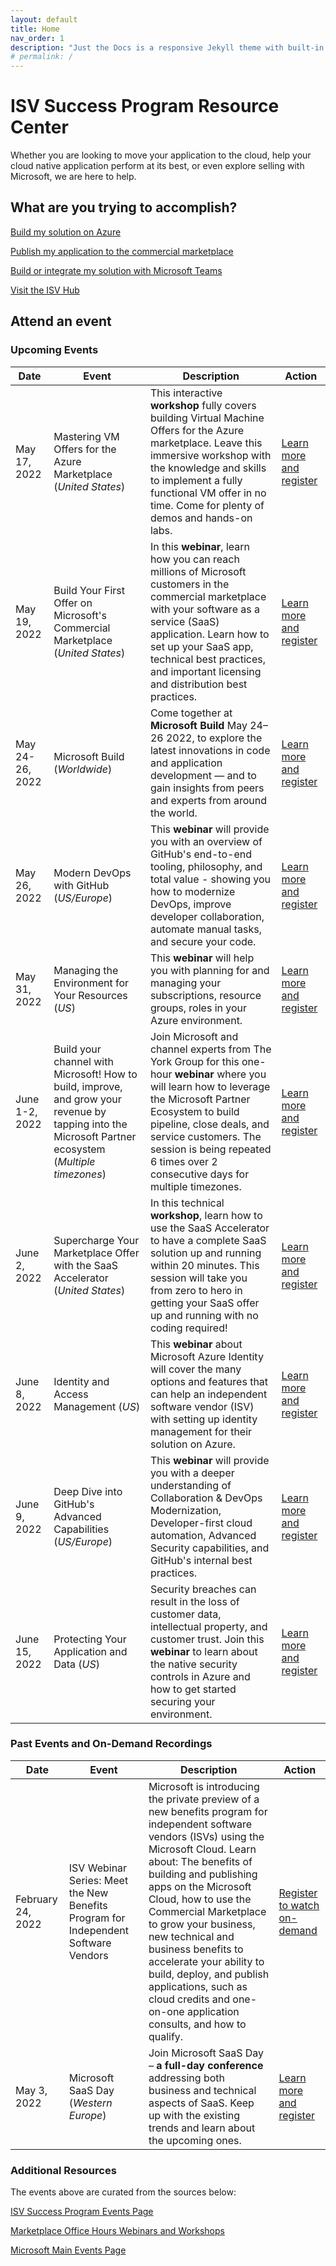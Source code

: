 ```yaml
---
layout: default
title: Home
nav_order: 1
description: "Just the Docs is a responsive Jekyll theme with built-in search that is easily customizable and hosted on GitHub Pages."
# permalink: /
---
```


# ISV Success Program Resource Center

Whether you are looking to move your application to the cloud, help your cloud native application perform at its best, or even explore selling with Microsoft, we are here to help. 

## What are you trying to accomplish?

[Build my solution on Azure](./azure)

[Publish my application to the commercial marketplace](./marketplace)

[Build or integrate my solution with Microsoft Teams](./teams)

[Visit the ISV Hub](https://www.microsoft.com/isv)

## Attend an event
### Upcoming Events


Date  | Event | Description | Action
------------ | ------------- | ------------- | -------------
May 17, 2022 | Mastering VM Offers for the Azure Marketplace (*United States*) | This interactive **workshop** fully covers building Virtual Machine Offers for the Azure marketplace. Leave this immersive workshop with the knowledge and skills to implement a fully functional VM offer in no time. Come for plenty of demos and hands-on labs. | [Learn more and register](https://microsoftcloudpartner.eventbuilder.com/event/58839?Source=OFT)
May 19, 2022 | Build Your First Offer on Microsoft's Commercial Marketplace (*United States*) | In this **webinar**, learn how you can reach millions of Microsoft customers in the commercial marketplace with your software as a service (SaaS) application. Learn how to set up your SaaS app, technical best practices, and important licensing and distribution best practices. | [Learn more and register](https://info.microsoft.com/ww-landing-build-your-first-offer-on-microsofts-commercial-marketplace.html)
May 24-26, 2022 | Microsoft Build (*Worldwide*) | Come together at **Microsoft Build** May 24–26 2022, to explore the latest innovations in code and application development — and to gain insights from peers and experts from around the world. | [Learn more and register](https://mybuild.microsoft.com/home)
May 26, 2022 | Modern DevOps with GitHub (*US/Europe*) | This **webinar** will provide you with an overview of GitHub's end-to-end tooling, philosophy, and total value - showing you how to modernize DevOps, improve developer collaboration, automate manual tasks, and secure your code. | [Learn more and register](https://microsoftisvsuccessprogram.eventbuilder.com/event/61033)
May 31, 2022 | Managing the Environment for Your Resources (*US*) | This **webinar** will help you with planning for and managing your subscriptions, resource groups, roles in your Azure environment. | [Learn more and register](https://microsoftisvsuccessprogram.eventbuilder.com/event/61214)
June 1-2, 2022 | Build your channel with Microsoft! How to build, improve, and grow your revenue by tapping into the Microsoft Partner ecosystem (*Multiple timezones*) | Join Microsoft and channel experts from The York Group for this one-hour **webinar** where you will learn how to leverage the Microsoft Partner Ecosystem to build pipeline, close deals, and service customers. The session is being repeated 6 times over 2 consecutive days for multiple timezones. | [Learn more and register](https://microsoftisvsuccessprogram.eventbuilder.com/ISVSuccessProgram)
June 2, 2022 | Supercharge Your Marketplace Offer with the SaaS Accelerator (*United States*) | In this technical **workshop**, learn how to use the SaaS Accelerator to have a complete SaaS solution up and running within 20 minutes. This session will take you from zero to hero in getting your SaaS offer up and running with no coding required! | [Learn more and register](https://microsoftcloudpartner.eventbuilder.com/event/59993?source=MarketplaceOverviewandQAforPartners)
June 8, 2022 | Identity and Access Management (*US*) | This **webinar** about Microsoft Azure Identity will cover the many options and features that can help an independent software vendor (ISV) with setting up identity management for their solution on Azure. | [Learn more and register](https://microsoftisvsuccessprogram.eventbuilder.com/event/61216)
June 9, 2022 | Deep Dive into GitHub's Advanced Capabilities (*US/Europe*) | This **webinar** will provide you with a deeper understanding of Collaboration & DevOps Modernization, Developer-first cloud automation, Advanced Security capabilities, and GitHub's internal best practices. | [Learn more and register](https://microsoftisvsuccessprogram.eventbuilder.com/event/61034)
June 15, 2022 | Protecting Your Application and Data (*US*) | Security breaches can result in the loss of customer data, intellectual property, and customer trust. Join this **webinar** to learn about the native security controls in Azure and how to get started securing your environment. | [Learn more and register](https://microsoftisvsuccessprogram.eventbuilder.com/event/61217)

### Past Events and On-Demand Recordings

Date  | Event | Description | Action
------------ | ------------- | ------------- | -------------
February 24, 2022 | ISV Webinar Series: Meet the New Benefits Program for Independent Software Vendors | Microsoft is introducing the private preview of a new benefits program for independent software vendors (ISVs) using the Microsoft Cloud. Learn about: The benefits of building and publishing apps on the Microsoft Cloud, how to use the Commercial Marketplace to grow your business, new technical and business benefits to accelerate your ability to build, deploy, and publish applications, such as cloud credits and one-on-one application consults, and how to qualify. | [Register to watch on-demand](https://info.microsoft.com/ww-ondemand-meet-the-new-benefits-program-for-independent-software-vendors.html)
May 3, 2022 | Microsoft SaaS Day (*Western Europe*) | Join Microsoft SaaS Day – **a full-day conference** addressing both business and technical aspects of SaaS. Keep up with the existing trends and learn about the upcoming ones. | [Learn more and register](https://info.microsoft.com/WE-ISVRECRUIT-CATALOG-FY22-03Mar-21-Microsoft-SaaS-Day-Business-Track-SRDEM107769_Catalog-Display-Page.html)

### Additional Resources

The events above are curated from the sources below:

[ISV Success Program Events Page](https://microsoftisvsuccessprogram.eventbuilder.com/ISVSuccessProgram)

[Marketplace Office Hours Webinars and Workshops](https://microsoftcloudpartner.eventbuilder.com/MarketplaceOverviewandQAforPartners)

[Microsoft Main Events Page](https://events.microsoft.com/allevents)

